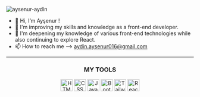 ![aysenur-aydin](https://komarev.com/ghpvc/?username=aysenur-aydin&color=green)
- 👋 Hi, I’m Ayşenur !
- 👀 I'm improving my skills and knowledge as a front-end developer.
- 🌱 I'm deepening my knowledge of various front-end technologies while also continuing to explore React.
- 📫 How to reach me --> <a>aydin.aysenur016@gmail.com</a>

-----------
<div align="center">
  
### MY TOOLS

<img height="32" width="32" src="https://cdn.simpleicons.org/html5" alt="HTML"/>   
<img height="32" width="32" src="https://cdn.simpleicons.org/css3" alt="CSS" />   
<img height="32" width="32" src="https://cdn.simpleicons.org/javascript" alt="Javascript" />   
<img height="32" width="32" src="https://cdn.simpleicons.org/bootstrap" alt="Bootstrap" />
<img height="32" width="32" src="https://cdn.simpleicons.org/tailwindcss" alt="Tailwind CSS" />
<img height="32" width="32" src="https://cdn.simpleicons.org/react" alt="React" />

</div>

